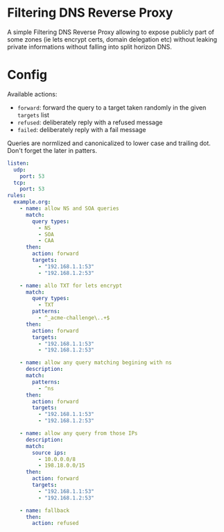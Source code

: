 Filtering DNS Reverse Proxy
===

A simple Filtering DNS Reverse Proxy allowing to expose publicly part of some zones (ie lets encrypt certs, domain delegation etc) without leaking private informations without falling into split horizon DNS.


Config
===

Available actions:
 - `forward`: forward the query to a target taken randomly in the given `targets` list
 - `refused`: deliberately reply with a refused message
 - `failed`: deliberately reply with a fail message

Queries are normlized and canonicalized to lower case and trailing dot. Don't forget the later in patters.

```yaml
listen:
  udp:
    port: 53
  tcp:
    port: 53
rules:
  example.org:
    - name: allow NS and SOA queries
      match:
        query types:
          - NS
          - SOA
          - CAA
      then:
        action: forward
        targets:
          - "192.168.1.1:53"
          - "192.168.1.2:53"

    - name: allo TXT for lets encrypt
      match:
        query types:
          - TXT
        patterns:
          - ^_acme-challenge\..+$
      then:
        action: forward
        targets:
          - "192.168.1.1:53"
          - "192.168.1.2:53"

    - name: allow any query matching begining with ns
      description:
      match:
        patterns:
          - ^ns
      then:
        action: forward
        targets:
          - "192.168.1.1:53"
          - "192.168.1.2:53"

    - name: allow any query from those IPs
      description:
      match:
        source ips:
          - 10.0.0.0/8
          - 198.18.0.0/15
      then:
        action: forward
        targets:
          - "192.168.1.1:53"
          - "192.168.1.2:53"

    - name: fallback
      then:
        action: refused

```